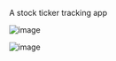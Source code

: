 A stock ticker tracking app

![image](https://github.com/tmazumdar/stocks/assets/1673518/b10ea6bf-9e37-4885-9191-23f947910cb3)

![image](https://github.com/tmazumdar/stocks/assets/1673518/df880e6b-d232-482a-a73d-79e69cdc7bdb)
